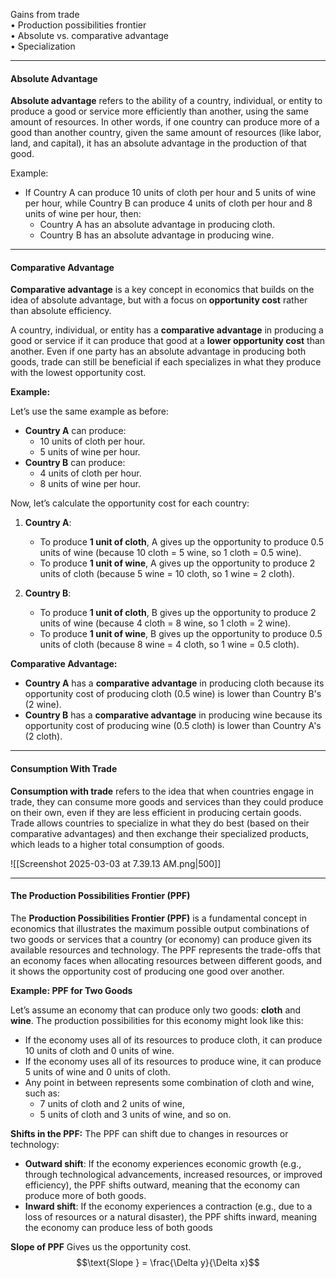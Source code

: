 Gains from trade  
	• Production possibilities frontier  
	• Absolute vs. comparative advantage  
	• Specialization



---
#### Absolute Advantage

**Absolute advantage** refers to the ability of a country, individual, or entity to produce a good or service more efficiently than another, using the same amount of resources. In other words, if one country can produce more of a good than another country, given the same amount of resources (like labor, land, and capital), it has an absolute advantage in the production of that good.

Example:

- If Country A can produce 10 units of cloth per hour and 5 units of wine per hour, while Country B can produce 4 units of cloth per hour and 8 units of wine per hour, then:
    - Country A has an absolute advantage in producing cloth.
    - Country B has an absolute advantage in producing wine.



---
#### Comparative Advantage

**Comparative advantage** is a key concept in economics that builds on the idea of absolute advantage, but with a focus on **opportunity cost** rather than absolute efficiency.

A country, individual, or entity has a **comparative advantage** in producing a good or service if it can produce that good at a **lower opportunity cost** than another. Even if one party has an absolute advantage in producing both goods, trade can still be beneficial if each specializes in what they produce with the lowest opportunity cost.


 **Example:**

Let’s use the same example as before:
- **Country A** can produce:
    - 10 units of cloth per hour.
    - 5 units of wine per hour.
- **Country B** can produce:
    - 4 units of cloth per hour.
    - 8 units of wine per hour.

Now, let’s calculate the opportunity cost for each country:
1. **Country A**:
    
    - To produce **1 unit of cloth**, A gives up the opportunity to produce 0.5 units of wine (because 10 cloth = 5 wine, so 1 cloth = 0.5 wine).
    - To produce **1 unit of wine**, A gives up the opportunity to produce 2 units of cloth (because 5 wine = 10 cloth, so 1 wine = 2 cloth).

2. **Country B**:
    - To produce **1 unit of cloth**, B gives up the opportunity to produce 2 units of wine (because 4 cloth = 8 wine, so 1 cloth = 2 wine).
    - To produce **1 unit of wine**, B gives up the opportunity to produce 0.5 units of cloth (because 8 wine = 4 cloth, so 1 wine = 0.5 cloth).

 **Comparative Advantage:**
- **Country A** has a **comparative advantage** in producing cloth because its opportunity cost of producing cloth (0.5 wine) is lower than Country B's (2 wine).
- **Country B** has a **comparative advantage** in producing wine because its opportunity cost of producing wine (0.5 cloth) is lower than Country A's (2 cloth).



---
#### Consumption With Trade

**Consumption with trade** refers to the idea that when countries engage in trade, they can consume more goods and services than they could produce on their own, even if they are less efficient in producing certain goods. Trade allows countries to specialize in what they do best (based on their comparative advantages) and then exchange their specialized products, which leads to a higher total consumption of goods.

![[Screenshot 2025-03-03 at 7.39.13 AM.png|500]]



---
#### The Production Possibilities Frontier (PPF)

The **Production Possibilities Frontier (PPF)** is a fundamental concept in economics that illustrates the maximum possible output combinations of two goods or services that a country (or economy) can produce given its available resources and technology. The PPF represents the trade-offs that an economy faces when allocating resources between different goods, and it shows the opportunity cost of producing one good over another.


 **Example: PPF for Two Goods**

Let’s assume an economy that can produce only two goods: **cloth** and **wine**. The production possibilities for this economy might look like this:

- If the economy uses all of its resources to produce cloth, it can produce 10 units of cloth and 0 units of wine.
- If the economy uses all of its resources to produce wine, it can produce 5 units of wine and 0 units of cloth.
- Any point in between represents some combination of cloth and wine, such as:
    - 7 units of cloth and 2 units of wine,
    - 5 units of cloth and 3 units of wine, and so on.



**Shifts in the PPF:**
The PPF can shift due to changes in resources or technology:

- **Outward shift**: If the economy experiences economic growth (e.g., through technological advancements, increased resources, or improved efficiency), the PPF shifts outward, meaning that the economy can produce more of both goods.
- **Inward shift**: If the economy experiences a contraction (e.g., due to a loss of resources or a natural disaster), the PPF shifts inward, meaning the economy can produce less of both goods


**Slope of PPF**
Gives us the opportunity cost.
$$\text{Slope } = \frac{\Delta y}{\Delta x}$$

